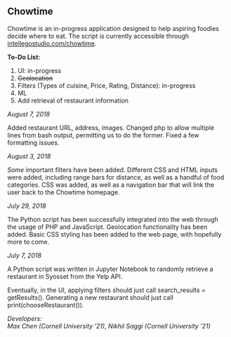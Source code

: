 ## Chowtime

Chowtime is an in-progress application designed to help aspiring foodies decide where to eat.
The script is currently accessible through <a href = "http://intellegostudio.com/chowtime">intellegostudio.com/chowtime</a>.

**To-Do List:**

1. UI: in-progress
2. <del>Geolocation</del>
3. Filters (Types of cuisine, Price, Rating, Distance): in-progress
4. ML
5. Add retrieval of restaurant information

*August 7, 2018*

Added restaurant URL, address, images. Changed php to allow multiple lines from bash output, permitting us to do the former. Fixed a few formatting issues.

*August 3, 2018*

<i>Some</i> important filters have been added. Different CSS and HTML inputs were added, including range bars for distance, as well as a handful of food categories. CSS was added, as well as a navigation bar that will link the user back to the Chowtime homepage.

*July 29, 2018*

The Python script has been successfully integrated into the web through the usage of PHP and JavaScript. Geolocation functionality has been added. Basic CSS styling has been added to the web page, with hopefully more to come.

*July 7, 2018*

A Python script was written in Jupyter Notebook to randomly retrieve a restaurant in Syosset from the Yelp API.

Eventually, in the UI, applying filters should just call search_results = getResults().
Generating a new restaurant should just call print(chooseRestaurant()).


*Developers:*<br/>
*Max Chen (Cornell University '21), Nikhil Saggi (Cornell University '21)*










